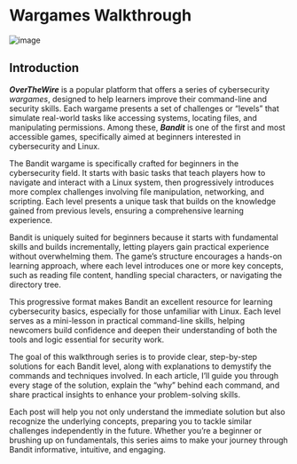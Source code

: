 # Wargames Walkthrough

![image](https://github.com/user-attachments/assets/6653166e-052c-442b-93de-d0b357915fd2)

## Introduction

***OverTheWire*** is a popular platform that offers a series of cybersecurity *wargames*, designed to help learners improve their command-line and security skills. Each wargame presents a set of challenges or “levels” that simulate real-world tasks like accessing systems, locating files, and manipulating permissions. Among these, ***Bandit*** is one of the first and most accessible games, specifically aimed at beginners interested in cybersecurity and Linux.

The Bandit wargame is specifically crafted for beginners in the cybersecurity field. It starts with basic tasks that teach players how to navigate and interact with a Linux system, then progressively introduces more complex challenges involving file manipulation, networking, and scripting. Each level presents a unique task that builds on the knowledge gained from previous levels, ensuring a comprehensive learning experience.

Bandit is uniquely suited for beginners because it starts with fundamental skills and builds incrementally, letting players gain practical experience without overwhelming them. The game’s structure encourages a hands-on learning approach, where each level introduces one or more key concepts, such as reading file content, handling special characters, or navigating the directory tree.

This progressive format makes Bandit an excellent resource for learning cybersecurity basics, especially for those unfamiliar with Linux. Each level serves as a mini-lesson in practical command-line skills, helping newcomers build confidence and deepen their understanding of both the tools and logic essential for security work.

The goal of this walkthrough series is to provide clear, step-by-step solutions for each Bandit level, along with explanations to demystify the commands and techniques involved. In each article, I’ll guide you through every stage of the solution, explain the “why” behind each command, and share practical insights to enhance your problem-solving skills.

Each post will help you not only understand the immediate solution but also recognize the underlying concepts, preparing you to tackle similar challenges independently in the future. Whether you’re a beginner or brushing up on fundamentals, this series aims to make your journey through Bandit informative, intuitive, and engaging.
